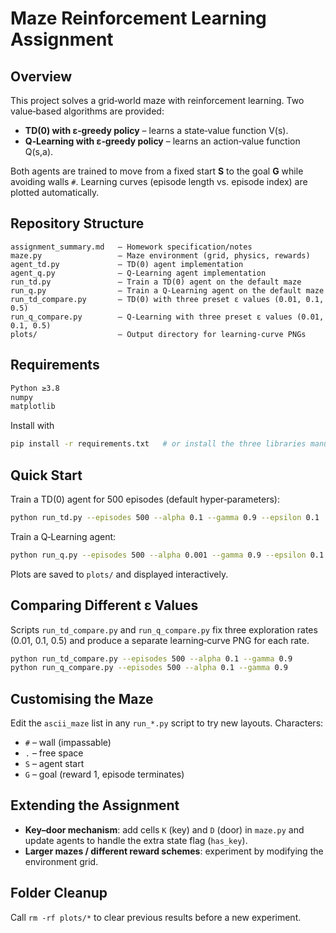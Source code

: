 # Maze Reinforcement Learning Assignment

## Overview

This project solves a grid‑world maze with reinforcement learning. Two value‑based algorithms are provided:

* **TD(0) with ε‑greedy policy** – learns a state‑value function V(s).
* **Q‑Learning with ε‑greedy policy** – learns an action‑value function Q(s,a).

Both agents are trained to move from a fixed start **S** to the goal **G** while avoiding walls `#`. Learning curves (episode length vs. episode index) are plotted automatically.

## Repository Structure

```
assignment_summary.md   – Homework specification/notes
maze.py                 – Maze environment (grid, physics, rewards)
agent_td.py             – TD(0) agent implementation
agent_q.py              – Q‑Learning agent implementation
run_td.py               – Train a TD(0) agent on the default maze
run_q.py                – Train a Q‑Learning agent on the default maze
run_td_compare.py       – TD(0) with three preset ε values (0.01, 0.1, 0.5)
run_q_compare.py        – Q‑Learning with three preset ε values (0.01, 0.1, 0.5)
plots/                  – Output directory for learning‑curve PNGs
```

## Requirements

```bash
Python ≥3.8
numpy
matplotlib
```

Install with

```bash
pip install -r requirements.txt   # or install the three libraries manually
```

## Quick Start

Train a TD(0) agent for 500 episodes (default hyper‑parameters):

```bash
python run_td.py --episodes 500 --alpha 0.1 --gamma 0.9 --epsilon 0.1
```

Train a Q‑Learning agent:

```bash
python run_q.py --episodes 500 --alpha 0.001 --gamma 0.9 --epsilon 0.1   
```

Plots are saved to `plots/` and displayed interactively.

## Comparing Different ε Values

Scripts `run_td_compare.py` and `run_q_compare.py` fix three exploration rates (0.01, 0.1, 0.5) and produce a separate learning‑curve PNG for each rate.

```bash
python run_td_compare.py --episodes 500 --alpha 0.1 --gamma 0.9
python run_q_compare.py --episodes 500 --alpha 0.1 --gamma 0.9
```

## Customising the Maze

Edit the `ascii_maze` list in any `run_*.py` script to try new layouts. Characters:

* `#` – wall (impassable)
* `.` – free space
* `S` – agent start
* `G` – goal (reward 1, episode terminates)

## Extending the Assignment

* **Key–door mechanism**: add cells `K` (key) and `D` (door) in `maze.py` and update agents to handle the extra state flag (`has_key`).
* **Larger mazes / different reward schemes**: experiment by modifying the environment grid.

## Folder Cleanup

Call `rm -rf plots/*` to clear previous results before a new experiment.